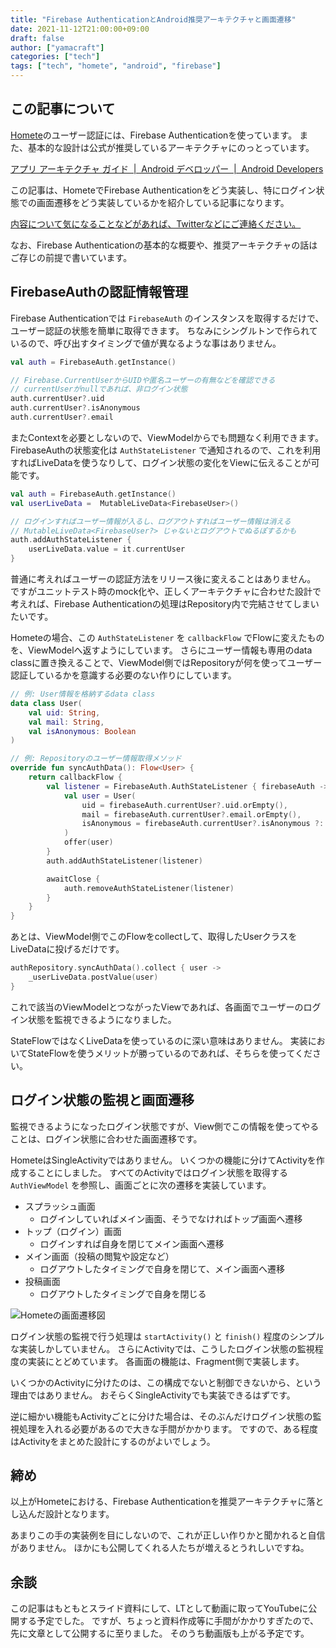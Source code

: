```yaml
---
title: "Firebase AuthenticationとAndroid推奨アーキテクチャと画面遷移"
date: 2021-11-12T21:00:00+09:00
draft: false
author: ["yamacraft"]
categories: ["tech"]
tags: ["tech", "homete", "android", "firebase"]
---
```


## この記事について

[Homete](https://homete.yamaglo.jp/)のユーザー認証には、Firebase Authenticationを使っています。
また、基本的な設計は公式が推奨しているアーキテクチャにのっとっています。

[アプリ アーキテクチャ ガイド  \|  Android デベロッパー  \|  Android Developers](https://developer.android.com/jetpack/guide)

この記事は、HometeでFirebase Authenticationをどう実装し、特にログイン状態での画面遷移をどう実装しているかを紹介している記事になります。

[内容について気になることなどがあれば、Twitterなどにご連絡ください。](https://twitter.com/yamacraft)

なお、Firebase Authenticationの基本的な概要や、推奨アーキテクチャの話はご存じの前提で書いています。

## FirebaseAuthの認証情報管理

Firebase Authenticationでは `FirebaseAuth` のインスタンスを取得するだけで、ユーザー認証の状態を簡単に取得できます。
ちなみにシングルトンで作られているので、呼び出すタイミングで値が異なるような事はありません。

``` kt
val auth = FirebaseAuth.getInstance()

// Firebase.CurrentUserからUIDや匿名ユーザーの有無などを確認できる
// currentUserがnullであれば、非ログイン状態
auth.currentUser?.uid
auth.currentUser?.isAnonymous
auth.currentUser?.email
```

またContextを必要としないので、ViewModelからでも問題なく利用できます。
FirebaseAuthの状態変化は `AuthStateListener` で通知されるので、これを利用すればLiveDataを使うなりして、ログイン状態の変化をViewに伝えることが可能です。

``` kt
val auth = FirebaseAuth.getInstance()
val userLiveData =  MutableLiveData<FirebaseUser>()

// ログインすればユーザー情報が入るし、ログアウトすればユーザー情報は消える
// MutableLiveData<FirebaseUser?> じゃないとログアウトでぬるぽするかも
auth.addAuthStateListener { 
    userLiveData.value = it.currentUser
}
```

普通に考えればユーザーの認証方法をリリース後に変えることはありません。
ですがユニットテスト時のmock化や、正しくアーキテクチャに合わせた設計で考えれば、Firebase Authenticationの処理はRepository内で完結させてしまいたいです。

Hometeの場合、この `AuthStateListener` を `callbackFlow` でFlowに変えたものを、ViewModelへ返すようにしています。
さらにユーザー情報も専用のdata classに置き換えることで、ViewModel側ではRepositoryが何を使ってユーザー認証しているかを意識する必要のない作りにしています。

```kt
// 例: User情報を格納するdata class
data class User(
    val uid: String,
    val mail: String,
    val isAnonymous: Boolean
)

// 例: Repositoryのユーザー情報取得メソッド
override fun syncAuthData(): Flow<User> {
    return callbackFlow {
        val listener = FirebaseAuth.AuthStateListener { firebaseAuth ->
            val user = User(
                uid = firebaseAuth.currentUser?.uid.orEmpty(),
                mail = firebaseAuth.currentUser?.email.orEmpty(),
                isAnonymous = firebaseAuth.currentUser?.isAnonymous ?: true
            )
            offer(user)
        }
        auth.addAuthStateListener(listener)

        awaitClose {
            auth.removeAuthStateListener(listener)
        }
    }
}
```

あとは、ViewModel側でこのFlowをcollectして、取得したUserクラスをLiveDataに投げるだけです。

```kt
authRepository.syncAuthData().collect { user ->
    _userLiveData.postValue(user)
}
```

これで該当のViewModelとつながったViewであれば、各画面でユーザーのログイン状態を監視できるようになりました。

StateFlowではなくLiveDataを使っているのに深い意味はありません。
実装においてStateFlowを使うメリットが勝っているのであれば、そちらを使ってください。

## ログイン状態の監視と画面遷移

監視できるようになったログイン状態ですが、View側でこの情報を使ってやることは、ログイン状態に合わせた画面遷移です。

HometeはSingleActivityではありません。
いくつかの機能に分けてActivityを作成することにしました。
すべてのActivityではログイン状態を取得する `AuthViewModel` を参照し、画面ごとに次の遷移を実装しています。

- スプラッシュ画面
  - ログインしていればメイン画面、そうでなければトップ画面へ遷移
- トップ（ログイン）画面
  - ログインすれば自身を閉じてメイン画面へ遷移
- メイン画面（投稿の閲覧や設定など）
  - ログアウトしたタイミングで自身を閉じて、メイン画面へ遷移
- 投稿画面
  - ログアウトしたタイミングで自身を閉じる


![Hometeの画面遷移図](/note/image/homete-architecture-firebase-auth/transition_map.png)

ログイン状態の監視で行う処理は `startActivity()` と `finish()` 程度のシンプルな実装しかしていません。
さらにActivityでは、こうしたログイン状態の監視程度の実装にとどめています。
各画面の機能は、Fragment側で実装します。

いくつかのActivityに分けたのは、この構成でないと制御できないから、という理由ではありません。
おそらくSingleActivityでも実装できるはずです。

逆に細かい機能もActivityごとに分けた場合は、そのぶんだけログイン状態の監視処理を入れる必要があるので大きな手間がかかります。
ですので、ある程度はActivityをまとめた設計にするのがよいでしょう。

## 締め

以上がHometeにおける、Firebase Authenticationを推奨アーキテクチャに落とし込んだ設計となります。

あまりこの手の実装例を目にしないので、これが正しい作りかと聞かれると自信がありません。
ほかにも公開してくれる人たちが増えるとうれしいですね。

## 余談

この記事はもともとスライド資料にして、LTとして動画に取ってYouTubeに公開する予定でした。
ですが、ちょっと資料作成等に手間がかかりすぎたので、先に文章として公開するに至りました。
そのうち動画版も上がる予定です。